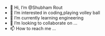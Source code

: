 - 👋 Hi, I’m @Shubham Rout
- 👀 I’m interested in coding,playing volley ball
- 🌱 I’m currently learning engineering
- 💞️ I’m looking to collaborate on ...
- 📫 How to reach me ...

<!---
Shubh04tech/Shubh04tech is a ✨ special ✨ repository because its `README.md` (this file) appears on your GitHub profile.
You can click the Preview link to take a look at your changes.
--->
